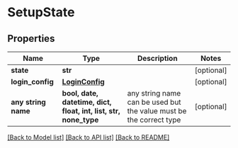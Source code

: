 # SetupState


## Properties
Name | Type | Description | Notes
------------ | ------------- | ------------- | -------------
**state** | **str** |  | [optional] 
**login_config** | [**LoginConfig**](LoginConfig.md) |  | [optional] 
**any string name** | **bool, date, datetime, dict, float, int, list, str, none_type** | any string name can be used but the value must be the correct type | [optional]

[[Back to Model list]](../README.md#documentation-for-models) [[Back to API list]](../README.md#documentation-for-api-endpoints) [[Back to README]](../README.md)


